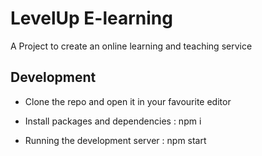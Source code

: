 # LevelUp E-learning

A Project to create an online learning and teaching service

## Development

- Clone the repo and open it in your favourite editor

- Install packages and dependencies  : npm i

- Running the development server : npm start
